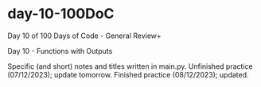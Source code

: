 # day-10-100DoC
Day 10 of 100 Days of Code - General Review+

Day 10 - Functions with Outputs

Specific (and short) notes and titles written in main.py. 
  Unfinished practice (07/12/2023); update tomorrow.
  Finished practice (08/12/2023); updated.
